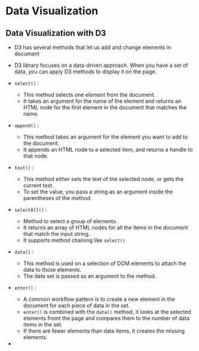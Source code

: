 # Data Visualization

## Data Visualization with D3

- D3 has several methods that let us add and change elements in document
- D3 library focuses on a data-driven approach. When you have a set of data, you can apply D3 methods to display it on the page.

- `select()` :
  - This method selects one element from the document.
  - It takes an argument for the name of the element and returns an HTML node for the first element in the document that matches the name.
- `append()` :
  - This method takes an argument for the element you want to add to the document.
  - It appends an HTML node to a selected item, and returns a handle to that node.
- `text()` :
  - This method either sets the text of the selected node, or gets the current text.
  - To set the value, you pass a string as an argument inside the parentheses of the method.
- `selectAll()` :
  - Method to select a group of elements.
  - It returns an array of HTML nodes for all the items in the document that match the input string.
  - It supports method chaining like `select()`
- `data()` :
  - This method is used on a selection of DOM elements to attach the data to those elements.
  - The data set is passed as an argument to the method.
- `enter()` :
  - A common workflow pattern is to create a new element in the document for each piece of data in the set.
  - `enter()` is combined with the `data()` method, it looks at the selected elements fromt the page and compares them to the number of data items in the set.
  - If there are fewer elements than data items, it creates the missing elements.
-
